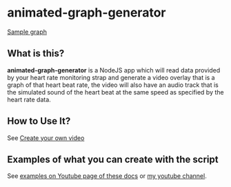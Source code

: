 # animated-graph-generator


[Sample graph](graph-sample.mp4 ':include :type=video autoplay loop width=50%')


## What is this?

**animated-graph-generator** is a NodeJS app which will read data provided by your heart rate monitoring strap and generate a video overlay that is a graph of that heart beat rate, the video will also have an audio track that is the simulated sound of the heart beat at the same speed as specified by the heart rate data.


## How to Use It?

See [Create your own video](how-to.md)

## Examples of what you can create with the script

See [examples on Youtube page of these docs](youtube-samples.md) or [my youtube channel](https://www.youtube.com/@bartoszjakubowiak).
